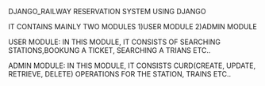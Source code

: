 DJANGO_RAILWAY RESERVATION SYSTEM USING DJANGO

IT CONTAINS MAINLY TWO MODULES
1)USER MODULE
2)ADMIN MODULE

USER MODULE:
IN THIS MODULE, IT CONSISTS OF SEARCHING STATIONS,BOOKUNG A TICKET, SEARCHING A TRIANS ETC..

ADMIN MODULE:
IN THIS MODULE, IT CONSISTS CURD(CREATE, UPDATE, RETRIEVE, DELETE) OPERATIONS FOR THE STATION, TRAINS ETC..
